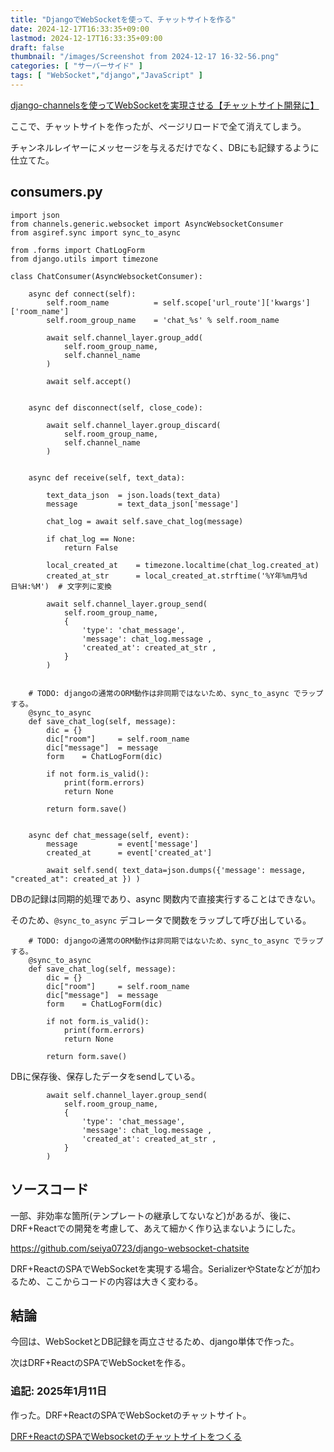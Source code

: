 ```yaml
---
title: "DjangoでWebSocketを使って、チャットサイトを作る"
date: 2024-12-17T16:33:35+09:00
lastmod: 2024-12-17T16:33:35+09:00
draft: false
thumbnail: "/images/Screenshot from 2024-12-17 16-32-56.png"
categories: [ "サーバーサイド" ]
tags: [ "WebSocket","django","JavaScript" ]
---
```


[django-channelsを使ってWebSocketを実現させる【チャットサイト開発に】](/post/startup-django-channels-web-socket/)

ここで、チャットサイトを作ったが、ページリロードで全て消えてしまう。

チャンネルレイヤーにメッセージを与えるだけでなく、DBにも記録するように仕立てた。


## consumers.py 

```
import json
from channels.generic.websocket import AsyncWebsocketConsumer
from asgiref.sync import sync_to_async

from .forms import ChatLogForm
from django.utils import timezone 

class ChatConsumer(AsyncWebsocketConsumer):

    async def connect(self):
        self.room_name          = self.scope['url_route']['kwargs']['room_name']
        self.room_group_name    = 'chat_%s' % self.room_name

        await self.channel_layer.group_add(
            self.room_group_name,
            self.channel_name
        )

        await self.accept()

    
    async def disconnect(self, close_code):

        await self.channel_layer.group_discard(
            self.room_group_name,
            self.channel_name
        )


    async def receive(self, text_data):

        text_data_json  = json.loads(text_data)
        message         = text_data_json['message']

        chat_log = await self.save_chat_log(message)

        if chat_log == None:
            return False

        local_created_at    = timezone.localtime(chat_log.created_at)
        created_at_str      = local_created_at.strftime('%Y年%m月%d日%H:%M')  # 文字列に変換

        await self.channel_layer.group_send(
            self.room_group_name,
            {
                'type': 'chat_message',
                'message': chat_log.message ,
                'created_at': created_at_str ,
            }
        )


    # TODO: djangoの通常のORM動作は非同期ではないため、sync_to_async でラップする。
    @sync_to_async
    def save_chat_log(self, message):
        dic = {}
        dic["room"]     = self.room_name
        dic["message"]  = message
        form    = ChatLogForm(dic)

        if not form.is_valid():
            print(form.errors)
            return None
        
        return form.save()


    async def chat_message(self, event):
        message         = event['message']
        created_at      = event['created_at']

        await self.send( text_data=json.dumps({'message': message, "created_at": created_at }) )
```

DBの記録は同期的処理であり、async 関数内で直接実行することはできない。

そのため、`@sync_to_async` デコレータで関数をラップして呼び出している。

```
    # TODO: djangoの通常のORM動作は非同期ではないため、sync_to_async でラップする。
    @sync_to_async
    def save_chat_log(self, message):
        dic = {}
        dic["room"]     = self.room_name
        dic["message"]  = message
        form    = ChatLogForm(dic)

        if not form.is_valid():
            print(form.errors)
            return None
        
        return form.save()
```

DBに保存後、保存したデータをsendしている。

```
        await self.channel_layer.group_send(
            self.room_group_name,
            {
                'type': 'chat_message',
                'message': chat_log.message ,
                'created_at': created_at_str ,
            }
        )
```

## ソースコード

一部、非効率な箇所(テンプレートの継承してないなど)があるが、後に、DRF+Reactでの開発を考慮して、あえて細かく作り込まないようにした。

https://github.com/seiya0723/django-websocket-chatsite

DRF+ReactのSPAでWebSocketを実現する場合。SerializerやStateなどが加わるため、ここからコードの内容は大きく変わる。

## 結論

今回は、WebSocketとDB記録を両立させるため、django単体で作った。

次はDRF+ReactのSPAでWebSocketを作る。

### 追記: 2025年1月11日

作った。DRF+ReactのSPAでWebSocketのチャットサイト。

[DRF+ReactのSPAでWebsocketのチャットサイトをつくる](/post/drf-react-spa-websocket-chat/)

